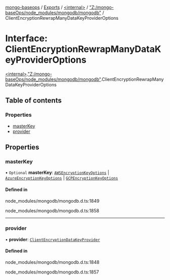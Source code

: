 [mongo-baseops](../README.md) / [Exports](../modules.md) / [\<internal\>](../modules/internal_.md) / ["Z:/mongo-baseOps/node\_modules/mongodb/mongodb"](../modules/internal_._Z__mongo_baseOps_node_modules_mongodb_mongodb_.md) / ClientEncryptionRewrapManyDataKeyProviderOptions

# Interface: ClientEncryptionRewrapManyDataKeyProviderOptions

[\<internal\>](../modules/internal_.md).["Z:/mongo-baseOps/node\_modules/mongodb/mongodb"](../modules/internal_._Z__mongo_baseOps_node_modules_mongodb_mongodb_.md).ClientEncryptionRewrapManyDataKeyProviderOptions

## Table of contents

### Properties

- [masterKey](internal_._Z__mongo_baseOps_node_modules_mongodb_mongodb_.ClientEncryptionRewrapManyDataKeyProviderOptions.md#masterkey)
- [provider](internal_._Z__mongo_baseOps_node_modules_mongodb_mongodb_.ClientEncryptionRewrapManyDataKeyProviderOptions.md#provider)

## Properties

### masterKey

• `Optional` **masterKey**: [`AWSEncryptionKeyOptions`](internal_._Z__mongo_baseOps_node_modules_mongodb_mongodb_.AWSEncryptionKeyOptions.md) \| [`AzureEncryptionKeyOptions`](internal_._Z__mongo_baseOps_node_modules_mongodb_mongodb_.AzureEncryptionKeyOptions.md) \| [`GCPEncryptionKeyOptions`](internal_._Z__mongo_baseOps_node_modules_mongodb_mongodb_.GCPEncryptionKeyOptions.md)

#### Defined in

node_modules/mongodb/mongodb.d.ts:1849

node_modules/mongodb/mongodb.d.ts:1858

___

### provider

• **provider**: [`ClientEncryptionDataKeyProvider`](../modules/internal_._Z__mongo_baseOps_node_modules_mongodb_mongodb_.md#clientencryptiondatakeyprovider)

#### Defined in

node_modules/mongodb/mongodb.d.ts:1848

node_modules/mongodb/mongodb.d.ts:1857
